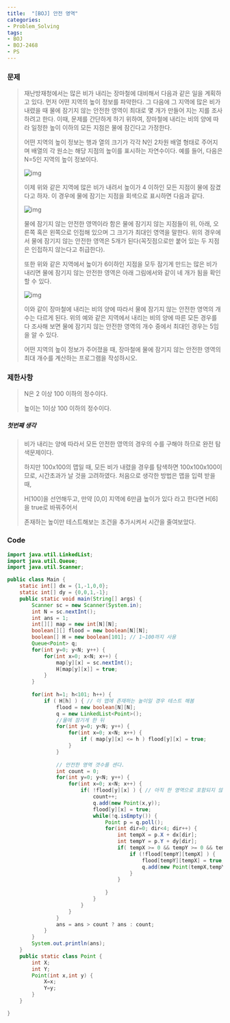```yaml
---
title:  "[BOJ] 안전 영역"
categories:
- Problem_Solving
tags:
- BOJ
- BOJ-2468
- PS
---
```




### 문제

> 재난방재청에서는 많은 비가 내리는 장마철에 대비해서 다음과 같은 일을 계획하고 있다. 먼저 어떤 지역의 높이 정보를 파악한다. 그 다음에 그 지역에 많은 비가 내렸을 때 물에 잠기지 않는 안전한 영역이 최대로 몇 개가 만들어 지는 지를 조사하려고 한다. 이때, 문제를 간단하게 하기 위하여, 장마철에 내리는 비의 양에 따라 일정한 높이 이하의 모든 지점은 물에 잠긴다고 가정한다.
>
> 어떤 지역의 높이 정보는 행과 열의 크기가 각각 N인 2차원 배열 형태로 주어지며 배열의 각 원소는 해당 지점의 높이를 표시하는 자연수이다. 예를 들어, 다음은 N=5인 지역의 높이 정보이다.
>
>  ![img](https://onlinejudgeimages.s3-ap-northeast-1.amazonaws.com/upload/images/w1.png) 
>
>  이제 위와 같은 지역에 많은 비가 내려서 높이가 4 이하인 모든 지점이 물에 잠겼다고 하자. 이 경우에 물에 잠기는 지점을 회색으로 표시하면 다음과 같다.  
>
>  ![img](https://onlinejudgeimages.s3-ap-northeast-1.amazonaws.com/upload/images/w2.png) 
>
> 물에 잠기지 않는 안전한 영역이라 함은 물에 잠기지 않는 지점들이 위, 아래, 오른쪽 혹은 왼쪽으로 인접해 있으며 그 크기가 최대인 영역을 말한다. 위의 경우에서 물에 잠기지 않는 안전한 영역은 5개가 된다(꼭짓점으로만 붙어 있는 두 지점은 인접하지 않는다고 취급한다). 
>
> 또한 위와 같은 지역에서 높이가 6이하인 지점을 모두 잠기게 만드는 많은 비가 내리면 물에 잠기지 않는 안전한 영역은 아래 그림에서와 같이 네 개가 됨을 확인할 수 있다. 
>
>  ![img](https://onlinejudgeimages.s3-ap-northeast-1.amazonaws.com/upload/images/w4.png) 
>
> 이와 같이 장마철에 내리는 비의 양에 따라서 물에 잠기지 않는 안전한 영역의 개수는 다르게 된다. 위의 예와 같은 지역에서 내리는 비의 양에 따른 모든 경우를 다 조사해 보면 물에 잠기지 않는 안전한 영역의 개수 중에서 최대인 경우는 5임을 알 수 있다. 
>
> 어떤 지역의 높이 정보가 주어졌을 때, 장마철에 물에 잠기지 않는 안전한 영역의 최대 개수를 계산하는 프로그램을 작성하시오. 



### 제한사항

>  N은 2 이상 100 이하의 정수이다. 
>
>  높이는 1이상 100 이하의 정수이다. 

##### 첫번째 생각

> 비가 내리는 양에 따라서 모든 안전한 영역의 경우의 수를 구해야 하므로 완전 탐색문제이다.
>
> 하지만 100x100의 맵일 때, 모든 비가 내렸을 경우를 탐색하면 100x100x100이므로, 시간초과가 날 것을 고려하였다. 처음으로 생각한 방법은 맵을 입력 받을 때, 
>
> H[100]을 선언해두고, 만약 [0,0] 지역에 6만큼 높이가 있다 라고 한다면 H[6] 을 true로 바꿔주어서
>
> 존재하는 높이만 테스트해보는 조건을 추가시켜서 시간을 줄여보았다. 



### Code

```java
import java.util.LinkedList;
import java.util.Queue;
import java.util.Scanner;

public class Main {
	static int[] dx = {1,-1,0,0};
	static int[] dy = {0,0,1,-1};
	public static void main(String[] args) {
		Scanner sc = new Scanner(System.in);
		int N = sc.nextInt();
		int ans = 1;
		int[][] map = new int[N][N];
		boolean[][] flood = new boolean[N][N];
		boolean[] H = new boolean[101]; // 1~100까지 사용
		Queue<Point> q;
		for(int y=0; y<N; y++) {
			for(int x=0; x<N; x++) {
				map[y][x] = sc.nextInt();
				H[map[y][x]] = true;
			}
		}
		
		for(int h=1; h<101; h++) {
			if ( H[h] ) { // 이 맵에 존재하는 높이일 경우 테스트 해봄
				flood = new boolean[N][N];
				q = new LinkedList<Point>();
				//물에 잠기게 한 뒤
				for(int y=0; y<N; y++) {
					for(int x=0; x<N; x++) {
						if ( map[y][x] <= h ) flood[y][x] = true; 
					}
				}
				
				// 안전한 영역 갯수를 센다.
				int count = 0;
				for(int y=0; y<N; y++) {
					for(int x=0; x<N; x++) {
						if( !flood[y][x] ) { // 아직 한 영역으로 포함되지 않았다면
							count++;
							q.add(new Point(x,y));
							flood[y][x] = true;
							while(!q.isEmpty()) {
								Point p = q.poll();
								for(int dir=0; dir<4; dir++) {
									int tempX = p.X + dx[dir];
									int tempY = p.Y + dy[dir];
									if( tempX >= 0 && tempY >= 0 && tempX < N && tempY < N) {
										if (!flood[tempY][tempX] ) {
											flood[tempY][tempX] = true;
											q.add(new Point(tempX,tempY));
										}
									}
									
								}
							}
						}
					}
				}
				ans = ans > count ? ans : count;
			}
		}
		System.out.println(ans);
	}
	public static class Point {
		int X;
		int Y;
		Point(int x,int y) {
			X=x;
			Y=y;
		}
	}

}
```

